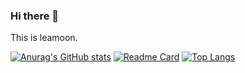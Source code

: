 ### Hi there 👋

This is leamoon.

[![Anurag's GitHub stats](https://github-readme-stats.vercel.app/api?username=leamoon&show_icons=true&count_private=true&theme=gruvbox)](https://github.com/anuraghazra/github-readme-stats)
[![Readme Card](https://github-readme-stats.vercel.app/api/pin/?username=leamoon&repo=SpiderSys)](https://github.com/leamoon/SpiderSys)
[![Top Langs](https://github-readme-stats.vercel.app/api/top-langs/?username=leamoon)](https://github.com/Anurag/github-readme-stats)


<!--
**leamoon/leamoon** is a ✨ _special_ ✨ repository because its `README.md` (this file) appears on your GitHub profile.

Here are some ideas to get you started:

- 🔭 I’m currently working on ...
- 🌱 I’m currently learning ...
- 👯 I’m looking to collaborate on ...
- 🤔 I’m looking for help with ...
- 💬 Ask me about ...
- 📫 How to reach me: ...
- 😄 Pronouns: ...
- ⚡ Fun fact: ...
-->
